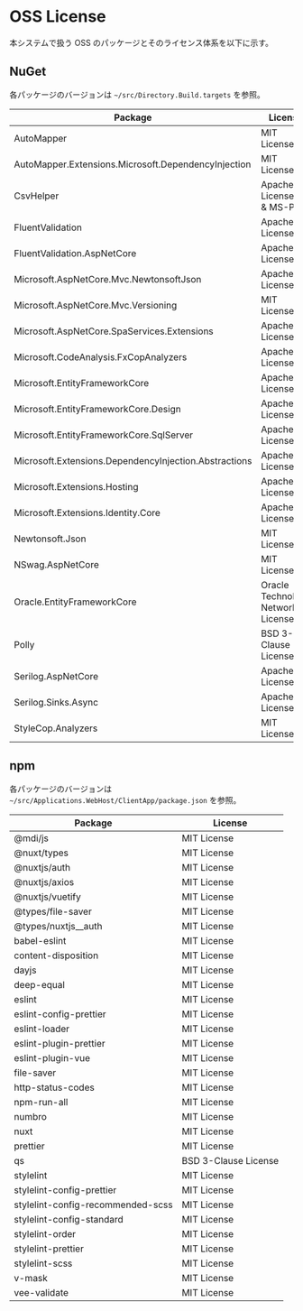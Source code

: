 # OSS License

本システムで扱う OSS のパッケージとそのライセンス体系を以下に示す。

## NuGet

各パッケージのバージョンは `~/src/Directory.Build.targets` を参照。

| Package                                               | License                           |
| ----------------------------------------------------- | --------------------------------- |
| AutoMapper                                            | MIT License                       |
| AutoMapper.Extensions.Microsoft.DependencyInjection   | MIT License                       |
| CsvHelper                                             | Apache License 2.0 & MS-PL        |
| FluentValidation                                      | Apache License 2.0                |
| FluentValidation.AspNetCore                           | Apache License 2.0                |
| Microsoft.AspNetCore.Mvc.NewtonsoftJson               | Apache License 2.0                |
| Microsoft.AspNetCore.Mvc.Versioning                   | MIT License                       |
| Microsoft.AspNetCore.SpaServices.Extensions           | Apache License 2.0                |
| Microsoft.CodeAnalysis.FxCopAnalyzers                 | Apache License 2.0                |
| Microsoft.EntityFrameworkCore                         | Apache License 2.0                |
| Microsoft.EntityFrameworkCore.Design                  | Apache License 2.0                |
| Microsoft.EntityFrameworkCore.SqlServer               | Apache License 2.0                |
| Microsoft.Extensions.DependencyInjection.Abstractions | Apache License 2.0                |
| Microsoft.Extensions.Hosting                          | Apache License 2.0                |
| Microsoft.Extensions.Identity.Core                    | Apache License 2.0                |
| Newtonsoft.Json                                       | MIT License                       |
| NSwag.AspNetCore                                      | MIT License                       |
| Oracle.EntityFrameworkCore                            | Oracle Technology Network License |
| Polly                                                 | BSD 3-Clause License              |
| Serilog.AspNetCore                                    | Apache License 2.0                |
| Serilog.Sinks.Async                                   | Apache License 2.0                |
| StyleCop.Analyzers                                    | MIT License                       |

## npm

各パッケージのバージョンは `~/src/Applications.WebHost/ClientApp/package.json` を参照。

| Package                           | License              |
| --------------------------------- | -------------------- |
| @mdi/js                           | MIT License          |
| @nuxt/types                       | MIT License          |
| @nuxtjs/auth                      | MIT License          |
| @nuxtjs/axios                     | MIT License          |
| @nuxtjs/vuetify                   | MIT License          |
| @types/file-saver                 | MIT License          |
| @types/nuxtjs__auth               | MIT License          |
| babel-eslint                      | MIT License          |
| content-disposition               | MIT License          |
| dayjs                             | MIT License          |
| deep-equal                        | MIT License          |
| eslint                            | MIT License          |
| eslint-config-prettier            | MIT License          |
| eslint-loader                     | MIT License          |
| eslint-plugin-prettier            | MIT License          |
| eslint-plugin-vue                 | MIT License          |
| file-saver                        | MIT License          |
| http-status-codes                 | MIT License          |
| npm-run-all                       | MIT License          |
| numbro                            | MIT License          |
| nuxt                              | MIT License          |
| prettier                          | MIT License          |
| qs                                | BSD 3-Clause License |
| stylelint                         | MIT License          |
| stylelint-config-prettier         | MIT License          |
| stylelint-config-recommended-scss | MIT License          |
| stylelint-config-standard         | MIT License          |
| stylelint-order                   | MIT License          |
| stylelint-prettier                | MIT License          |
| stylelint-scss                    | MIT License          |
| v-mask                            | MIT License          |
| vee-validate                      | MIT License          |
